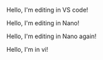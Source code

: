 Hello, I'm editing in VS code!



Hello, I'm editing in Nano!

Hello, I'm editing in Nano again!

Hello, I'm in vi! 

